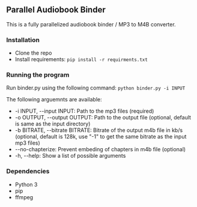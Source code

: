 ## Parallel Audiobook Binder
This is a fully parallelized audiobook binder / MP3 to M4B converter.

### Installation
- Clone the repo
- Install requirements: `pip install -r requirments.txt`

### Running the program
Run binder.py using the following command: `python binder.py -i INPUT`

The following arguemnts are available:
- -i INPUT, --input INPUT: Path to the mp3 files (required)
- -o OUTPUT, --output OUTPUT: Path to the output file (optional, default is same as the input directory)
- -b BITRATE, --bitrate BITRATE: Bitrate of the output m4b file in kb/s (optional, default is 128k, use "-1" to get the same bitrate as the input mp3 files)
- --no-chapterize: Prevent embeding of chapters in m4b file (optional)
- -h, --help: Show a list of possible arguments

### Dependencies
- Python 3
- pip
- ffmpeg
